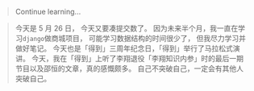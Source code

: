 > Continue learning...

> 今天是 5 月 26 日，
> 今天又要凑提交数了。
> 因为未来半个月，我一直在学习`django`做商城项目，
> 可能学习数据结构的时间很少了，
> 但我尽力学习并做好笔记。
> 今天也是「得到」三周年纪念日，「得到」举行了马拉松式演讲。
> 今天，我在「得到」上听了李翔退役「李翔知识内参」时的最后一期节目以及邵恒的文章，真的感慨颇多。
> 自己不突破自己，一定会有其他人突破自己。 
